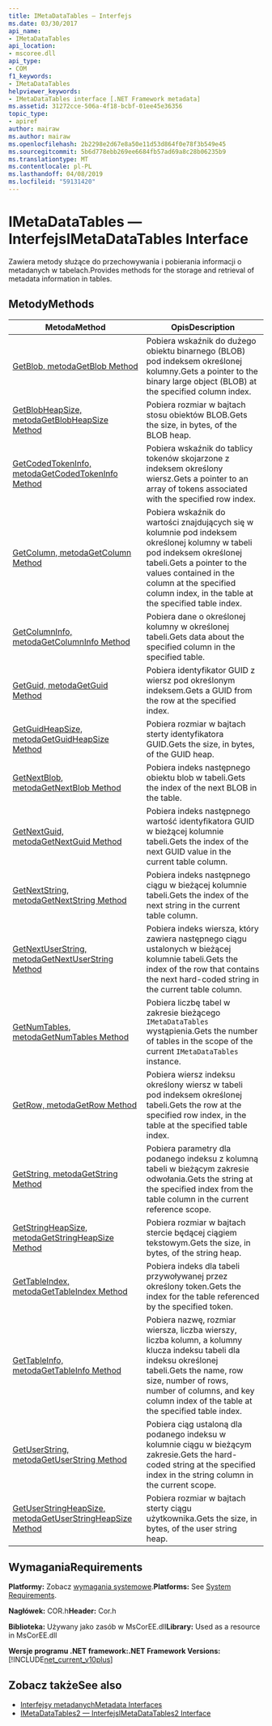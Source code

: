 ```yaml
---
title: IMetaDataTables — Interfejs
ms.date: 03/30/2017
api_name:
- IMetaDataTables
api_location:
- mscoree.dll
api_type:
- COM
f1_keywords:
- IMetaDataTables
helpviewer_keywords:
- IMetaDataTables interface [.NET Framework metadata]
ms.assetid: 31272cce-506a-4f18-bcbf-01ee45e36356
topic_type:
- apiref
author: mairaw
ms.author: mairaw
ms.openlocfilehash: 2b2298e2d67e8a50e11d53d864f0e78f3b549e45
ms.sourcegitcommit: 5b6d778ebb269ee6684fb57ad69a8c28b06235b9
ms.translationtype: MT
ms.contentlocale: pl-PL
ms.lasthandoff: 04/08/2019
ms.locfileid: "59131420"
---
```

# <a name="imetadatatables-interface"></a><span data-ttu-id="d71f6-102">IMetaDataTables — Interfejs</span><span class="sxs-lookup"><span data-stu-id="d71f6-102">IMetaDataTables Interface</span></span>
<span data-ttu-id="d71f6-103">Zawiera metody służące do przechowywania i pobierania informacji o metadanych w tabelach.</span><span class="sxs-lookup"><span data-stu-id="d71f6-103">Provides methods for the storage and retrieval of metadata information in tables.</span></span>  
  
## <a name="methods"></a><span data-ttu-id="d71f6-104">Metody</span><span class="sxs-lookup"><span data-stu-id="d71f6-104">Methods</span></span>  
  
|<span data-ttu-id="d71f6-105">Metoda</span><span class="sxs-lookup"><span data-stu-id="d71f6-105">Method</span></span>|<span data-ttu-id="d71f6-106">Opis</span><span class="sxs-lookup"><span data-stu-id="d71f6-106">Description</span></span>|  
|------------|-----------------|  
|[<span data-ttu-id="d71f6-107">GetBlob, metoda</span><span class="sxs-lookup"><span data-stu-id="d71f6-107">GetBlob Method</span></span>](../../../../docs/framework/unmanaged-api/metadata/imetadatatables-getblob-method.md)|<span data-ttu-id="d71f6-108">Pobiera wskaźnik do dużego obiektu binarnego (BLOB) pod indeksem określonej kolumny.</span><span class="sxs-lookup"><span data-stu-id="d71f6-108">Gets a pointer to the binary large object (BLOB) at the specified column index.</span></span>|  
|[<span data-ttu-id="d71f6-109">GetBlobHeapSize, metoda</span><span class="sxs-lookup"><span data-stu-id="d71f6-109">GetBlobHeapSize Method</span></span>](../../../../docs/framework/unmanaged-api/metadata/imetadatatables-getblobheapsize-method.md)|<span data-ttu-id="d71f6-110">Pobiera rozmiar w bajtach stosu obiektów BLOB.</span><span class="sxs-lookup"><span data-stu-id="d71f6-110">Gets the size, in bytes, of the BLOB heap.</span></span>|  
|[<span data-ttu-id="d71f6-111">GetCodedTokenInfo, metoda</span><span class="sxs-lookup"><span data-stu-id="d71f6-111">GetCodedTokenInfo Method</span></span>](../../../../docs/framework/unmanaged-api/metadata/imetadatatables-getcodedtokeninfo-method.md)|<span data-ttu-id="d71f6-112">Pobiera wskaźnik do tablicy tokenów skojarzone z indeksem określony wiersz.</span><span class="sxs-lookup"><span data-stu-id="d71f6-112">Gets a pointer to an array of tokens associated with the specified row index.</span></span>|  
|[<span data-ttu-id="d71f6-113">GetColumn, metoda</span><span class="sxs-lookup"><span data-stu-id="d71f6-113">GetColumn Method</span></span>](../../../../docs/framework/unmanaged-api/metadata/imetadatatables-getcolumn-method.md)|<span data-ttu-id="d71f6-114">Pobiera wskaźnik do wartości znajdujących się w kolumnie pod indeksem określonej kolumny w tabeli pod indeksem określonej tabeli.</span><span class="sxs-lookup"><span data-stu-id="d71f6-114">Gets a pointer to the values contained in the column at the specified column index, in the table at the specified table index.</span></span>|  
|[<span data-ttu-id="d71f6-115">GetColumnInfo, metoda</span><span class="sxs-lookup"><span data-stu-id="d71f6-115">GetColumnInfo Method</span></span>](../../../../docs/framework/unmanaged-api/metadata/imetadatatables-getcolumninfo-method.md)|<span data-ttu-id="d71f6-116">Pobiera dane o określonej kolumny w określonej tabeli.</span><span class="sxs-lookup"><span data-stu-id="d71f6-116">Gets data about the specified column in the specified table.</span></span>|  
|[<span data-ttu-id="d71f6-117">GetGuid, metoda</span><span class="sxs-lookup"><span data-stu-id="d71f6-117">GetGuid Method</span></span>](../../../../docs/framework/unmanaged-api/metadata/imetadatatables-getguid-method.md)|<span data-ttu-id="d71f6-118">Pobiera identyfikator GUID z wiersz pod określonym indeksem.</span><span class="sxs-lookup"><span data-stu-id="d71f6-118">Gets a GUID from the row at the specified index.</span></span>|  
|[<span data-ttu-id="d71f6-119">GetGuidHeapSize, metoda</span><span class="sxs-lookup"><span data-stu-id="d71f6-119">GetGuidHeapSize Method</span></span>](../../../../docs/framework/unmanaged-api/metadata/imetadatatables-getguidheapsize-method.md)|<span data-ttu-id="d71f6-120">Pobiera rozmiar w bajtach sterty identyfikatora GUID.</span><span class="sxs-lookup"><span data-stu-id="d71f6-120">Gets the size, in bytes, of the GUID heap.</span></span>|  
|[<span data-ttu-id="d71f6-121">GetNextBlob, metoda</span><span class="sxs-lookup"><span data-stu-id="d71f6-121">GetNextBlob Method</span></span>](../../../../docs/framework/unmanaged-api/metadata/imetadatatables-getnextblob-method.md)|<span data-ttu-id="d71f6-122">Pobiera indeks następnego obiektu blob w tabeli.</span><span class="sxs-lookup"><span data-stu-id="d71f6-122">Gets the index of the next BLOB in the table.</span></span>|  
|[<span data-ttu-id="d71f6-123">GetNextGuid, metoda</span><span class="sxs-lookup"><span data-stu-id="d71f6-123">GetNextGuid Method</span></span>](../../../../docs/framework/unmanaged-api/metadata/imetadatatables-getnextguid-method.md)|<span data-ttu-id="d71f6-124">Pobiera indeks następnego wartość identyfikatora GUID w bieżącej kolumnie tabeli.</span><span class="sxs-lookup"><span data-stu-id="d71f6-124">Gets the index of the next GUID value in the current table column.</span></span>|  
|[<span data-ttu-id="d71f6-125">GetNextString, metoda</span><span class="sxs-lookup"><span data-stu-id="d71f6-125">GetNextString Method</span></span>](../../../../docs/framework/unmanaged-api/metadata/imetadatatables-getnextstring-method.md)|<span data-ttu-id="d71f6-126">Pobiera indeks następnego ciągu w bieżącej kolumnie tabeli.</span><span class="sxs-lookup"><span data-stu-id="d71f6-126">Gets the index of the next string in the current table column.</span></span>|  
|[<span data-ttu-id="d71f6-127">GetNextUserString, metoda</span><span class="sxs-lookup"><span data-stu-id="d71f6-127">GetNextUserString Method</span></span>](../../../../docs/framework/unmanaged-api/metadata/imetadatatables-getnextuserstring-method.md)|<span data-ttu-id="d71f6-128">Pobiera indeks wiersza, który zawiera następnego ciągu ustalonych w bieżącej kolumnie tabeli.</span><span class="sxs-lookup"><span data-stu-id="d71f6-128">Gets the index of the row that contains the next hard-coded string in the current table column.</span></span>|  
|[<span data-ttu-id="d71f6-129">GetNumTables, metoda</span><span class="sxs-lookup"><span data-stu-id="d71f6-129">GetNumTables Method</span></span>](../../../../docs/framework/unmanaged-api/metadata/imetadatatables-getnumtables-method.md)|<span data-ttu-id="d71f6-130">Pobiera liczbę tabel w zakresie bieżącego `IMetaDataTables` wystąpienia.</span><span class="sxs-lookup"><span data-stu-id="d71f6-130">Gets the number of tables in the scope of the current `IMetaDataTables` instance.</span></span>|  
|[<span data-ttu-id="d71f6-131">GetRow, metoda</span><span class="sxs-lookup"><span data-stu-id="d71f6-131">GetRow Method</span></span>](../../../../docs/framework/unmanaged-api/metadata/imetadatatables-getrow-method.md)|<span data-ttu-id="d71f6-132">Pobiera wiersz indeksu określony wiersz w tabeli pod indeksem określonej tabeli.</span><span class="sxs-lookup"><span data-stu-id="d71f6-132">Gets the row at the specified row index, in the table at the specified table index.</span></span>|  
|[<span data-ttu-id="d71f6-133">GetString, metoda</span><span class="sxs-lookup"><span data-stu-id="d71f6-133">GetString Method</span></span>](../../../../docs/framework/unmanaged-api/metadata/imetadatatables-getstring-method.md)|<span data-ttu-id="d71f6-134">Pobiera parametry dla podanego indeksu z kolumną tabeli w bieżącym zakresie odwołania.</span><span class="sxs-lookup"><span data-stu-id="d71f6-134">Gets the string at the specified index from the table column in the current reference scope.</span></span>|  
|[<span data-ttu-id="d71f6-135">GetStringHeapSize, metoda</span><span class="sxs-lookup"><span data-stu-id="d71f6-135">GetStringHeapSize Method</span></span>](../../../../docs/framework/unmanaged-api/metadata/imetadatatables-getstringheapsize-method.md)|<span data-ttu-id="d71f6-136">Pobiera rozmiar w bajtach stercie będącej ciągiem tekstowym.</span><span class="sxs-lookup"><span data-stu-id="d71f6-136">Gets the size, in bytes, of the string heap.</span></span>|  
|[<span data-ttu-id="d71f6-137">GetTableIndex, metoda</span><span class="sxs-lookup"><span data-stu-id="d71f6-137">GetTableIndex Method</span></span>](../../../../docs/framework/unmanaged-api/metadata/imetadatatables-gettableindex-method.md)|<span data-ttu-id="d71f6-138">Pobiera indeks dla tabeli przywoływanej przez określony token.</span><span class="sxs-lookup"><span data-stu-id="d71f6-138">Gets the index for the table referenced by the specified token.</span></span>|  
|[<span data-ttu-id="d71f6-139">GetTableInfo, metoda</span><span class="sxs-lookup"><span data-stu-id="d71f6-139">GetTableInfo Method</span></span>](../../../../docs/framework/unmanaged-api/metadata/imetadatatables-gettableinfo-method.md)|<span data-ttu-id="d71f6-140">Pobiera nazwę, rozmiar wiersza, liczba wierszy, liczba kolumn, a kolumny klucza indeksu tabeli dla indeksu określonej tabeli.</span><span class="sxs-lookup"><span data-stu-id="d71f6-140">Gets the name, row size, number of rows, number of columns, and key column index of the table at the specified table index.</span></span>|  
|[<span data-ttu-id="d71f6-141">GetUserString, metoda</span><span class="sxs-lookup"><span data-stu-id="d71f6-141">GetUserString Method</span></span>](../../../../docs/framework/unmanaged-api/metadata/imetadatatables-getuserstring-method.md)|<span data-ttu-id="d71f6-142">Pobiera ciąg ustaloną dla podanego indeksu w kolumnie ciągu w bieżącym zakresie.</span><span class="sxs-lookup"><span data-stu-id="d71f6-142">Gets the hard-coded string at the specified index in the string column in the current scope.</span></span>|  
|[<span data-ttu-id="d71f6-143">GetUserStringHeapSize, metoda</span><span class="sxs-lookup"><span data-stu-id="d71f6-143">GetUserStringHeapSize Method</span></span>](../../../../docs/framework/unmanaged-api/metadata/imetadatatables-getuserstringheapsize-method.md)|<span data-ttu-id="d71f6-144">Pobiera rozmiar w bajtach sterty ciągu użytkownika.</span><span class="sxs-lookup"><span data-stu-id="d71f6-144">Gets the size, in bytes, of the user string heap.</span></span>|  
  
## <a name="requirements"></a><span data-ttu-id="d71f6-145">Wymagania</span><span class="sxs-lookup"><span data-stu-id="d71f6-145">Requirements</span></span>  
 <span data-ttu-id="d71f6-146">**Platformy:** Zobacz [wymagania systemowe](../../../../docs/framework/get-started/system-requirements.md).</span><span class="sxs-lookup"><span data-stu-id="d71f6-146">**Platforms:** See [System Requirements](../../../../docs/framework/get-started/system-requirements.md).</span></span>  
  
 <span data-ttu-id="d71f6-147">**Nagłówek:** COR.h</span><span class="sxs-lookup"><span data-stu-id="d71f6-147">**Header:** Cor.h</span></span>  
  
 <span data-ttu-id="d71f6-148">**Biblioteka:** Używany jako zasób w MsCorEE.dll</span><span class="sxs-lookup"><span data-stu-id="d71f6-148">**Library:** Used as a resource in MsCorEE.dll</span></span>  
  
 **<span data-ttu-id="d71f6-149">Wersje programu .NET framework:</span><span class="sxs-lookup"><span data-stu-id="d71f6-149">.NET Framework Versions:</span></span>** [!INCLUDE[net_current_v10plus](../../../../includes/net-current-v10plus-md.md)]  
  
## <a name="see-also"></a><span data-ttu-id="d71f6-150">Zobacz także</span><span class="sxs-lookup"><span data-stu-id="d71f6-150">See also</span></span>

- [<span data-ttu-id="d71f6-151">Interfejsy metadanych</span><span class="sxs-lookup"><span data-stu-id="d71f6-151">Metadata Interfaces</span></span>](../../../../docs/framework/unmanaged-api/metadata/metadata-interfaces.md)
- [<span data-ttu-id="d71f6-152">IMetaDataTables2 — Interfejs</span><span class="sxs-lookup"><span data-stu-id="d71f6-152">IMetaDataTables2 Interface</span></span>](../../../../docs/framework/unmanaged-api/metadata/imetadatatables2-interface.md)

